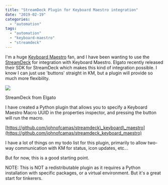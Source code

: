 ```yaml
---
title: "StreamDeck Plugin for Keyboard Maestro integration"
date: "2019-02-19"
categories: 
  - "automation"
tags: 
  - "automation"
  - "keyboard-maestro"
  - "streamdeck"
---
```


I'm a huge [Keyboard Maestro](https://www.keyboardmaestro.com/main/) fan, and I have been wanting to use the [StreamDeck](https://www.elgato.com/en/gaming/stream-deck) for integration with Keyboard Maestro. Elgato recently released their SDK for StreamDeck which makes this kind of integration possible. I know I can just use 'buttons' straight in KM, but a plugin will provide so much more flexibility.

![](images/streamdeck-300x215.jpg)

StreamDeck from Elgato

I have created a Python plugin that allows you to specify a Keyboard Maestro Macro UUID in the properties inspector, and pressing the button will run the macro.

[https://github.com/johnofcamas/streamdeck\_keyboard\_maestro](https://github.com/johnofcamas/streamdeck_keyboard_maestro)

I have a lot of things on my todo list for this plugin, primarily to allow two-way communication with KM for status, icon updates, etc...

But for now, this is a good starting point.

NOTE: This is NOT a redistributable plugin as it requires a Python installation with specific packages, or a virtual environment. But it's a great start for tinkerers.
